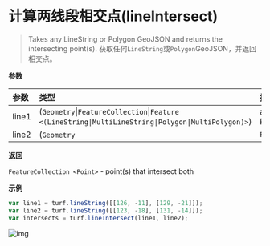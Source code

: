 # 计算两线段相交点(lineIntersect)

> Takes any LineString or Polygon GeoJSON and returns the intersecting point(s).
> 获取任何`LineString`或`Polygon`GeoJSON，并返回相交点。

**参数**

| 参数  | 类型                                                         | 描述                      |
| :---- | :----------------------------------------------------------- | :------------------------ |
| line1 | (`Geometry`\|`FeatureCollection`\|`Feature <(LineString\|MultiLineString\|Polygon\|MultiPolygon)>`) | any LineString or Polygon |
| line2 | (`Geometry`|`FeatureCollection`|`Feature <(LineString\|MultiLineString\|Polygon\|MultiPolygon)>`) | any LineString or Polygon |

**返回**

`FeatureCollection <Point>` - point(s) that intersect both

**示例**

```js
var line1 = turf.lineString([[126, -11], [129, -21]]);
var line2 = turf.lineString([[123, -18], [131, -14]]);
var intersects = turf.lineIntersect(line1, line2);
```

![img](https://pzy-images.oss-cn-hangzhou.aliyuncs.com/img/lineIntersect.aeff2c84.webp)